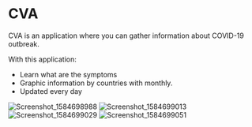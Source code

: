 # CVA

CVA is an application where you can gather information about COVID-19 outbreak.

With this application:

- Learn what are the symptoms
- Graphic information by countries with monthly.
- Updated every day

![Screenshot_1584698988](https://user-images.githubusercontent.com/23746859/77820594-88c56800-7137-11ea-8842-ddaba502ac85.png)
![Screenshot_1584699013](https://user-images.githubusercontent.com/23746859/77820595-89f69500-7137-11ea-9bc1-7e3d203656ac.png)
![Screenshot_1584699029](https://user-images.githubusercontent.com/23746859/77820598-911da300-7137-11ea-9435-c2c334f9ece0.png)
![Screenshot_1584699051](https://user-images.githubusercontent.com/23746859/77820591-85ca7780-7137-11ea-80dd-2b2e1bd9f719.png)
